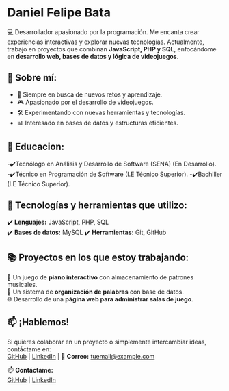 # Daniel Felipe Bata  

💻 Desarrollador apasionado por la programación. Me encanta crear experiencias interactivas y explorar nuevas tecnologías. Actualmente, trabajo en proyectos que combinan **JavaScript, PHP y SQL**, enfocándome en **desarrollo web, bases de datos y lógica de videojuegos**.  

## 🎯 **Sobre mí:**  
- 🚀 Siempre en busca de nuevos retos y aprendizaje.  
- 🎮 Apasionado por el desarrollo de videojuegos.  
- 🛠️ Experimentando con nuevas herramientas y tecnologías.  
- 📊 Interesado en bases de datos y estructuras eficientes.  

## 🎯 **Educacion:**  
-✔️Tecnólogo en Análisis y Desarrollo de Software (SENA) (En Desarrollo).
-✔️Técnico en Programación de Software (I.E Técnico Superior).
-✔️Bachiller (I.E Técnico Superior).

## 📌 **Tecnologías y herramientas que utilizo:**  
✔️ **Lenguajes:** JavaScript, PHP, SQL  
✔️ **Bases de datos:** MySQL 
✔️ **Herramientas:** Git, GitHub  

## 📚 **Proyectos en los que estoy trabajando:**  
🎵 Un juego de **piano interactivo** con almacenamiento de patrones musicales.  
📝 Un sistema de **organización de palabras** con base de datos.  
🌐 Desarrollo de una **página web para administrar salas de juego**.  

## 📫 **¡Hablemos!**  
Si quieres colaborar en un proyecto o simplemente intercambiar ideas, contáctame en:  
[GitHub](https://github.com/TU_USUARIO) | [LinkedIn](https://linkedin.com/in/TU_USUARIO) | 📩 **Correo:** tuemail@example.com  





📫 **Contáctame:**  
[GitHub](https://github.com/felipe123) | [LinkedIn](https://linkedin.com/in/felipe123)  
